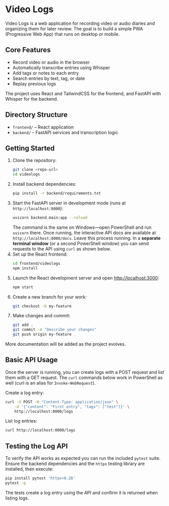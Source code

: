 # Video Logs

Video Logs is a web application for recording video or audio diaries and organizing them for later review. The goal is to build a simple PWA (Progressive Web App) that runs on desktop or mobile.

## Core Features
- Record video or audio in the browser
- Automatically transcribe entries using Whisper
- Add tags or notes to each entry
- Search entries by text, tag, or date
- Replay previous logs

The project uses React and TailwindCSS for the frontend, and FastAPI with Whisper for the backend.

## Directory Structure
- `frontend/` – React application
- `backend/` – FastAPI services and transcription logic

## Getting Started
1. Clone the repository:
   ```sh
   git clone <repo-url>
   cd videologs
   ```
2. Install backend dependencies:
   ```sh
   pip install -r backend/requirements.txt
   ```
3. Start the FastAPI server in development mode (runs at `http://localhost:8000`):
   ```sh
   uvicorn backend.main:app --reload
   ```
   The command is the same on Windows—open PowerShell and run `uvicorn` there.
   Once running, the interactive API docs are available at `http://localhost:8000/docs`.
   Leave this process running. In a **separate terminal window** (or a second
   PowerShell window) you can send requests to the API using `curl` as shown
   below.
4. Set up the React frontend:
   ```sh
   cd frontend/videologs
   npm install
   ```
5. Launch the React development server and open <http://localhost:3000>:
   ```sh
   npm start
   ```
6. Create a new branch for your work:
   ```sh
   git checkout -b my-feature
   ```
7. Make changes and commit:
   ```sh
   git add .
   git commit -m "Describe your changes"
   git push origin my-feature
   ```

More documentation will be added as the project evolves.

## Basic API Usage
Once the server is running, you can create logs with a POST request and list them with a GET request.
The `curl` commands below work in PowerShell as well (curl is an alias for `Invoke-WebRequest`).

Create a log entry:
```sh
curl -X POST -H "Content-Type: application/json" \
    -d '{"content": "First entry", "tags": ["test"]}' \
    http://localhost:8000/logs
```
List log entries:
```sh
curl http://localhost:8000/logs
```

## Testing the Log API
To verify the API works as expected you can run the included `pytest` suite. Ensure the backend
dependencies and the `httpx` testing library are installed, then execute:

```sh
pip install pytest 'httpx<0.28'
pytest -q
```
The tests create a log entry using the API and confirm it is returned when listing logs.

